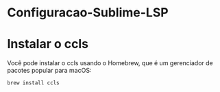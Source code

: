 # Configuracao-Sublime-LSP

# Instalar o ccls

Você pode instalar o ccls usando o Homebrew, que é um gerenciador de pacotes popular para macOS:

```sh
brew install ccls
```

